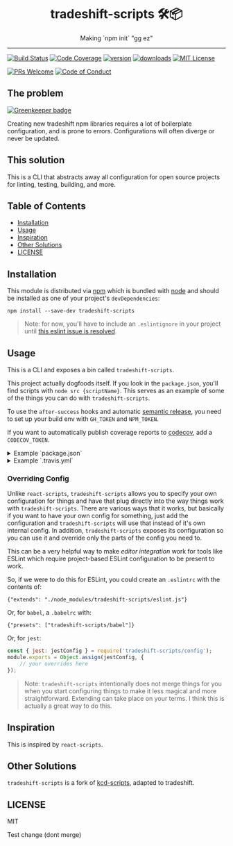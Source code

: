 <div align="center">
<h1>tradeshift-scripts 🛠📦</h1>

<p>Making `npm init` "gg ez"</p>
</div>

<hr />

[![Build Status][build-badge]][build]
[![Code Coverage][coverage-badge]][coverage]
[![version][version-badge]][package]
[![downloads][downloads-badge]][npmcharts]
[![MIT License][license-badge]][license]

[![PRs Welcome][prs-badge]][prs]
[![Code of Conduct][coc-badge]][coc]

## The problem

[![Greenkeeper badge](https://badges.greenkeeper.io/tradeshift/tradeshift-scripts.svg)](https://greenkeeper.io/)

Creating new tradeshift npm libraries requires a lot of boilerplate configuration,
and is prone to errors. Configurations will often diverge or never be updated.

## This solution

This is a CLI that abstracts away all configuration for open source projects
for linting, testing, building, and more.

## Table of Contents

<!-- START doctoc generated TOC please keep comment here to allow auto update -->
<!-- DON'T EDIT THIS SECTION, INSTEAD RE-RUN doctoc TO UPDATE -->

- [Installation](#installation)
- [Usage](#usage)
- [Inspiration](#inspiration)
- [Other Solutions](#other-solutions)
- [LICENSE](#license)

<!-- END doctoc generated TOC please keep comment here to allow auto update -->

## Installation

This module is distributed via [npm][npm] which is bundled with [node][node] and
should be installed as one of your project's `devDependencies`:

```
npm install --save-dev tradeshift-scripts
```

> Note: for now, you'll have to include an `.eslintignore` in your project until
> [this eslint issue is resolved](https://github.com/eslint/eslint/issues/9227).

## Usage

This is a CLI and exposes a bin called `tradeshift-scripts`.

This project actually dogfoods itself. If you look in the `package.json`, you'll
find scripts with `node src {scriptName}`. This serves as an example of some
of the things you can do with `tradeshift-scripts`.

To use the `after-success` hooks and automatic [semantic release][semantic-release],
you need to set up your build env with `GH_TOKEN` and `NPM_TOKEN`.

If you want to automatically publish coverage reports to [codecov][codecov], add
a `CODECOV_TOKEN`.

<details>
<summary>Example `package.json`</summary>

```json
{
	"name": "awesome-library",
	"version": "0.0.0-semantically-released",
	"main": "dist/index.js",
	"files": ["dist"],
	"scripts": {
		"test": "tradeshift-scripts test",
		"test:update": "tradeshift-scripts test --updateSnapshot",
		"build": "tradeshift-scripts build",
		"lint": "tradeshift-scripts lint",
		"format": "tradeshift-scripts format",
		"validate": "tradeshift-scripts validate",
		"precommit": "tradeshift-scripts precommit",
		"after-success": "tradeshift-scripts travis-after-success"
	},
	"devDependencies": {
		"tradeshift-scripts": "1.1.0"
	}
}
```

</details>

<details>
<summary>Example `.travis.yml`</summary>

```yaml
sudo: false
language: node_js
cache:
  directories:
    - node_modules
notifications:
  email: false
node_js:
  - '8'
script: npm run validate
after_success:
  - npm run after-success
branches:
  only:
    - master
```

</details>

### Overriding Config

Unlike `react-scripts`, `tradeshift-scripts` allows you to specify your own
configuration for things and have that plug directly into the way things work
with `tradeshift-scripts`. There are various ways that it works, but basically if you
want to have your own config for something, just add the configuration and
`tradeshift-scripts` will use that instead of it's own internal config. In addition,
`tradeshift-scripts` exposes its configuration so you can use it and override only
the parts of the config you need to.

This can be a very helpful way to make _editor integration_ work for tools like
ESLint which require project-based ESLint configuration to be present to work.

So, if we were to do this for ESLint, you could create an `.eslintrc` with the
contents of:

```
{"extends": "./node_modules/tradeshift-scripts/eslint.js"}
```

Or, for `babel`, a `.babelrc` with:

```
{"presets": ["tradeshift-scripts/babel"]}
```

Or, for `jest`:

```javascript
const { jest: jestConfig } = require('tradeshift-scripts/config');
module.exports = Object.assign(jestConfig, {
	// your overrides here
});
```

> Note: `tradeshift-scripts` intentionally does not merge things for you when you start
> configuring things to make it less magical and more straightforward. Extending
> can take place on your terms. I think this is actually a great way to do this.

## Inspiration

This is inspired by `react-scripts`.

## Other Solutions

`tradeshift-scripts` is a fork of [kcd-scripts][kcd], adapted to tradeshift.

## LICENSE

MIT

[npm]: https://www.npmjs.com/
[node]: https://nodejs.org
[build-badge]: https://img.shields.io/travis/tradeshift/tradeshift-scripts.svg?style=flat-square
[build]: https://travis-ci.org/tradeshift/tradeshift-scripts
[coverage-badge]: https://img.shields.io/codecov/c/github/tradeshift/tradeshift-scripts.svg?style=flat-square
[coverage]: https://codecov.io/github/tradeshift/tradeshift-scripts
[version-badge]: https://img.shields.io/npm/v/tradeshift-scripts.svg?style=flat-square
[package]: https://www.npmjs.com/package/tradeshift-scripts
[downloads-badge]: https://img.shields.io/npm/dm/tradeshift-scripts.svg?style=flat-square
[npmcharts]: http://npmcharts.com/compare/tradeshift-scripts
[license-badge]: https://img.shields.io/npm/l/tradeshift-scripts.svg?style=flat-square
[license]: https://github.com/tradeshift/tradeshift-scripts/blob/master/LICENSE
[prs-badge]: https://img.shields.io/badge/PRs-welcome-brightgreen.svg?style=flat-square
[prs]: http://makeapullrequest.com
[donate-badge]: https://img.shields.io/badge/$-support-green.svg?style=flat-square
[coc-badge]: https://img.shields.io/badge/code%20of-conduct-ff69b4.svg?style=flat-square
[coc]: https://github.com/tradeshift/tradeshift-scripts/blob/master/other/CODE_OF_CONDUCT.md
[twitter]: https://twitter.com/intent/tweet?text=Check%20out%20tradeshift-scripts!%20https://github.com/tradeshift/tradeshift-scripts%20%F0%9F%91%8D
[twitter-badge]: https://img.shields.io/twitter/url/https/github.com/tradeshift/tradeshift-scripts.svg?style=social
[kcd]: https://github.com/kentcdodds/kcd-scripts
[semantic-release]: https://github.com/semantic-release/semantic-release
[codecov]: https://codecov.io
Test change (dont merge)
